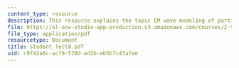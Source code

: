 ```yaml
---
content_type: resource
description: This resource explains the topic EM wave modeling of particles.
file: https://ol-ocw-studio-app-production.s3.amazonaws.com/courses/2-58j-radiative-transfer-spring-2006/c9f42a6cacf9578dad2beb5b7c43afee_student_lect8.pdf
file_type: application/pdf
resourcetype: Document
title: student_lect8.pdf
uid: c9f42a6c-acf9-578d-ad2b-eb5b7c43afee
---
```

